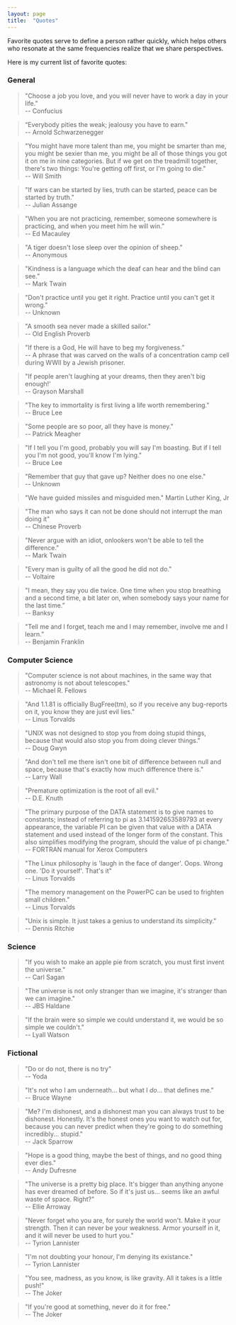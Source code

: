 ```yaml
---
layout: page
title:  "Quotes"
---
```


Favorite quotes serve to define a person rather quickly, which helps others who resonate at the same frequencies realize that we share perspectives.

Here is my current list of favorite quotes:

### General

> "Choose a job you love, and you will never have to work a day in your life."
<br>-- Confucius

> “Everybody pities the weak; jealousy you have to earn." 
<br>-- Arnold Schwarzenegger 

> "You might have more talent than me, you might be smarter than me, you might be sexier than me, you might be all of those things you got it on me in nine categories. But if we get on the treadmill together, there's two things: You're getting off first, or I'm going to die." 
<br>-- Will Smith

> "If wars can be started by lies, truth can be started, peace can be started by truth." 
<br>-- Julian Assange

> "When you are not practicing, remember, someone somewhere is practicing, and when you meet him he will win.” 
<br>-- Ed Macauley

> "A tiger doesn't lose sleep over the opinion of sheep." 
<br>-- Anonymous

> "Kindness is a language which the deaf can hear and the blind can see.” 
<br>-- Mark Twain

> "Don't practice until you get it right. Practice until you can't get it wrong." 
<br>-- Unknown

> "A smooth sea never made a skilled sailor." 
<br>-- Old English Proverb

> "If there is a God, He will have to beg my forgiveness.” 
<br>-- A phrase that was carved on the walls of a concentration camp cell during WWII by a Jewish prisoner.

> "If people aren't laughing at your dreams, then they aren't big enough!' 
<br>-- Grayson Marshall

> "The key to immortality is first living a life worth remembering." 
<br>-- Bruce Lee

> "Some people are so poor, all they have is money." 
<br>-- Patrick Meagher 

> "If I tell you I'm good, probably you will say I'm boasting. But if I tell you I'm not good, you'll know I'm lying." 
<br>-- Bruce Lee

> "Remember that guy that gave up? Neither does no one else." 
<br>-- Unknown

> "We have guided missiles and misguided men." Martin Luther King, Jr

> "The man who says it can not be done should not interrupt the man doing it" 
<br>-- Chinese Proverb

> "Never argue with an idiot, onlookers won't be able to tell the difference." 
<br>-- Mark Twain

> "Every man is guilty of all the good he did not do." 
<br>-- Voltaire

> "I mean, they say you die twice. One time when you stop breathing and a second time, a bit later on, when somebody says your name for the last time.” 
<br>-- Banksy

> "Tell me and I forget, teach me and I may remember, involve me and I learn.” 
<br>-- Benjamin Franklin

### Computer Science

> "Computer science is not about machines, in the same way that astronomy is not about telescopes." 
<br>-- Michael R. Fellows

> "And 1.1.81 is officially BugFree(tm), so if you receive any bug-reports on it, you know they are just evil lies." 
<br>-- Linus Torvalds

> "UNIX was not designed to stop you from doing stupid things, because that would also stop you from doing clever things." 
<br>-- Doug Gwyn

> "And don't tell me there isn't one bit of difference between null and space, because that's exactly how much difference there is." 
<br>-- Larry Wall

> "Premature optimization is the root of all evil." 
<br>-- D.E. Knuth

> "The primary purpose of the DATA statement is to give names to constants; instead of referring to pi as 3.141592653589793 at every appearance, the variable PI can be given that value with a DATA statement and used instead of the longer form of the constant. This also simplifies modifying the program, should the value of pi change." 
<br>-- FORTRAN manual for Xerox Computers

> "The Linux philosophy is 'laugh in the face of danger'. Oops. Wrong one. 'Do it yourself'. That's it" 
<br>-- Linus Torvalds

> "The memory management on the PowerPC can be used to frighten small children." 
<br>-- Linus Torvalds

> "Unix is simple. It just takes a genius to understand its simplicity." 
<br>-- Dennis Ritchie

### Science

> "If you wish to make an apple pie from scratch, you must first invent the universe." 
<br>-- Carl Sagan

> "The universe is not only stranger than we imagine, it's stranger than we can imagine." 
<br>-- JBS Haldane

> "If the brain were so simple we could understand it, we would be so simple we couldn't." 
<br>-- Lyall Watson

### Fictional

> "Do or do not, there is no try" 
<br>-- Yoda

> "It's not who I am underneath... but what I *do*... that defines me." 
<br>-- Bruce Wayne

> "Me? I'm dishonest, and a dishonest man you can always trust to be dishonest. Honestly. It's the honest ones you want to watch out for, because you can never predict when they're going to do something incredibly... stupid." 
<br>-- Jack Sparrow

> "Hope is a good thing, maybe the best of things, and no good thing ever dies." 
<br>-- Andy Dufresne

> "The universe is a pretty big place. It's bigger than anything anyone has ever dreamed of before. So if it's just us... seems like an awful waste of space. Right?" 
<br>-- Ellie Arroway 

> "Never forget who you are, for surely the world won't. Make it your strength. Then it can never be your weakness. Armor yourself in it, and it will never be used to hurt you." 
<br>-- Tyrion Lannister

> "I'm not doubting your honour, I'm denying its existance." 
<br>-- Tyrion Lannister

> "You see, madness, as you know, is like gravity. All it takes is a little push!" 
<br>-- The Joker

> "If you're good at something, never do it for free." 
<br>-- The Joker
